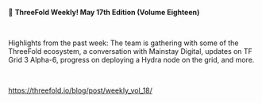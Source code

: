 📰 **ThreeFold Weekly! May 17th Edition (Volume Eighteen)**

<br/>

Highlights from the past week: The team is gathering with some of the ThreeFold ecosystem, a conversation with Mainstay Digital, updates on TF Grid 3 Alpha-6, progress on deploying a Hydra node on the grid, and more.

<br/>

https://threefold.io/blog/post/weekly_vol_18/